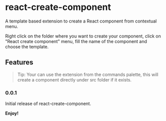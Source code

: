 # react-create-component

A template based extension to create a React component from contextual menu.

Right click on the folder where you want to create your component, click on "React create component" menu, fill the name of the component and choose the template.
## Features

> Tip: Your can use the extension from the commands palette, this will create a component directly under src folder if it exists.

### 0.0.1

Initial release of react-create-component.

**Enjoy!**
